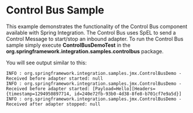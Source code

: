 Control Bus Sample
==================

This example demonstrates the functionality of the Control Bus component available with Spring Integration. The Control Bus uses SpEL to send a Control Message to start/stop an inbound adapter. To run the Control Bus sample simply execute **ControlBusDemoTest** in the **org.springframework.integration.samples.controlbus** package.

You will see output similar to this:

	INFO : org.springframework.integration.samples.jmx.ControlBusDemo - Received before adapter started: null
	INFO : org.springframework.integration.samples.jmx.ControlBusDemo - Received before adapter started: [Payload=Hello][Headers={timestamp=1294950897714, id=240e72fb-93b0-4d38-8fe8-b701cf7e9a5d}]
	INFO : org.springframework.integration.samples.jmx.ControlBusDemo - Received after adapter stopped: null

